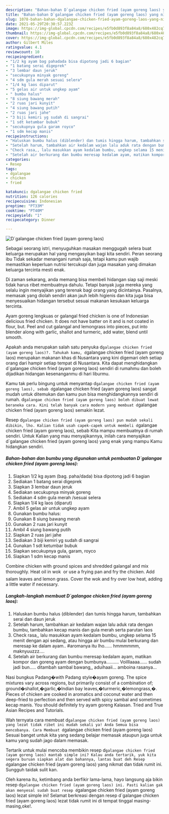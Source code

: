 ```yaml
---
description: "Bahan-bahan D`galangae chicken fried (ayam goreng laos) yang nikmat Untuk Jualan"
title: "Bahan-bahan D`galangae chicken fried (ayam goreng laos) yang nikmat Untuk Jualan"
slug: 1078-bahan-bahan-dgalangae-chicken-fried-ayam-goreng-laos-yang-nikmat-untuk-jualan
date: 2021-05-29T20:30:57.223Z
image: https://img-global.cpcdn.com/recipes/e5fb0d893f8a84a8/680x482cq70/dgalangae-chicken-fried-ayam-goreng-laos-foto-resep-utama.jpg
thumbnail: https://img-global.cpcdn.com/recipes/e5fb0d893f8a84a8/680x482cq70/dgalangae-chicken-fried-ayam-goreng-laos-foto-resep-utama.jpg
cover: https://img-global.cpcdn.com/recipes/e5fb0d893f8a84a8/680x482cq70/dgalangae-chicken-fried-ayam-goreng-laos-foto-resep-utama.jpg
author: Gilbert Miles
ratingvalue: 4.1
reviewcount: 10
recipeingredient:
- "1/2 kg ayam bag pahadada bisa dipotong jadi 6 bagian"
- "1 batang serai digeprek"
- "3 lembar daun jeruk"
- "secukupnya minyak goreng"
- "4 sdm gula merah sesuai selera"
- "1/4 kg laos diparut"
- "5 gelas air untuk ungkep ayam"
- " bumbu halus"
- "8 siung bawang merah"
- "2 ruas jari kunyit"
- "4 siung bawang putih"
- "2 ruas jari jahe"
- "3 biji kemiri yg sudah di sangrai"
- "1 sdt ketumbar bubuk"
- "secukupnya gula garam royco"
- "1 sdm kecap manis"
recipeinstructions:
- "Haluskan bumbu halus (diblender) dan tumis hingga harum, tambahkan serai dan daun jeruk"
- "Setelah harum, tambahkan air kedalam wajan lalu aduk rata dengan bumbu, tambahkan kecap manis dan gula merah serta parutan laos"
- "Check rasa,, lalu masukkan ayam kedalam bumbu, ungkep selama 15 menit dengan api sedang, atau hingga air bumbu mulai berkurang dan meresap ke dalam ayam.. #aromanya itu lho...... hmmmmmm, maknyuuzzz...."
- "Setelah air berkurang dan bumbu meresap kedalam ayam, matikan kompor dan goreng ayam dengan bumbunya.......... Voilllaaaa...... sudah jadi bun..... ditambah sambal bawang,, aduihaaii... amboina rasanya..."
categories:
- Resep
tags:
- dgalangae
- chicken
- fried

katakunci: dgalangae chicken fried 
nutrition: 126 calories
recipecuisine: Indonesian
preptime: "PT33M"
cooktime: "PT40M"
recipeyield: "1"
recipecategory: Dinner

---
```



![D`galangae chicken fried (ayam goreng laos)](https://img-global.cpcdn.com/recipes/e5fb0d893f8a84a8/680x482cq70/dgalangae-chicken-fried-ayam-goreng-laos-foto-resep-utama.jpg)

Sebagai seorang istri, menyuguhkan masakan menggugah selera buat keluarga merupakan hal yang mengasyikan bagi kita sendiri. Peran seorang ibu Tidak sekadar menangani rumah saja, tetapi kamu pun wajib memastikan keperluan nutrisi tercukupi dan juga masakan yang dimakan keluarga tercinta mesti enak.

Di zaman  sekarang, anda memang bisa membeli hidangan siap saji meski tidak harus ribet membuatnya dahulu. Tetapi banyak juga mereka yang selalu ingin menyajikan yang terenak bagi orang yang dicintainya. Pasalnya, memasak yang diolah sendiri akan jauh lebih higienis dan kita juga bisa menyesuaikan hidangan tersebut sesuai makanan kesukaan keluarga tercinta. 

Ayam goreng lengkuas or galangal fried chicken is one of Indonesian delicious fried chicken. It does not have batter on it and is not coated in flour, but. Peel and cut galangal and lemongrass into pieces, put into blender along with garlic, shallot and turmeric, add water, blend until smooth.

Apakah anda merupakan salah satu penyuka d`galangae chicken fried (ayam goreng laos)?. Tahukah kamu, d`galangae chicken fried (ayam goreng laos) merupakan makanan khas di Nusantara yang kini digemari oleh setiap orang dari hampir setiap tempat di Nusantara. Kita dapat menghidangkan d`galangae chicken fried (ayam goreng laos) sendiri di rumahmu dan boleh dijadikan hidangan kesenanganmu di hari liburmu.

Kamu tak perlu bingung untuk menyantap d`galangae chicken fried (ayam goreng laos), sebab d`galangae chicken fried (ayam goreng laos) sangat mudah untuk ditemukan dan kamu pun bisa menghidangkannya sendiri di rumah. d`galangae chicken fried (ayam goreng laos) boleh dibuat lewat beraneka cara. Kini telah banyak cara modern yang membuat d`galangae chicken fried (ayam goreng laos) semakin lezat.

Resep d`galangae chicken fried (ayam goreng laos) pun mudah sekali dibikin, lho. Kalian tidak usah capek-capek untuk membeli d`galangae chicken fried (ayam goreng laos), sebab Kita mampu membuatnya di rumah sendiri. Untuk Kalian yang mau menyajikannya, inilah cara menyajikan d`galangae chicken fried (ayam goreng laos) yang enak yang mampu Kamu hidangkan sendiri.

<!--inarticleads1-->

##### Bahan-bahan dan bumbu yang digunakan untuk pembuatan D`galangae chicken fried (ayam goreng laos):

1. Siapkan 1/2 kg ayam (bag. paha/dada) bisa dipotong jadi 6 bagian
1. Sediakan 1 batang serai digeprek
1. Siapkan 3 lembar daun jeruk
1. Sediakan secukupnya minyak goreng
1. Sediakan 4 sdm gula merah /sesuai selera
1. Siapkan 1/4 kg laos (diparut)
1. Ambil 5 gelas air untuk ungkep ayam
1. Gunakan  bumbu halus:
1. Gunakan 8 siung bawang merah
1. Gunakan 2 ruas jari kunyit
1. Ambil 4 siung bawang putih
1. Siapkan 2 ruas jari jahe
1. Sediakan 3 biji kemiri yg sudah di sangrai
1. Gunakan 1 sdt ketumbar bubuk
1. Siapkan secukupnya gula, garam, royco
1. Siapkan 1 sdm kecap manis


Combine chicken with ground spices and shredded galangal and mix thoroughly. Heat oil in wok  or use a frying pan and fry the chicken. Add salam leaves and lemon grass. Cover the wok and fry over low heat, adding a little water if necessary. 

<!--inarticleads2-->

##### Langkah-langkah membuat D`galangae chicken fried (ayam goreng laos):

1. Haluskan bumbu halus (diblender) dan tumis hingga harum, tambahkan serai dan daun jeruk
1. Setelah harum, tambahkan air kedalam wajan lalu aduk rata dengan bumbu, tambahkan kecap manis dan gula merah serta parutan laos
1. Check rasa,, lalu masukkan ayam kedalam bumbu, ungkep selama 15 menit dengan api sedang, atau hingga air bumbu mulai berkurang dan meresap ke dalam ayam.. #aromanya itu lho...... hmmmmmm, maknyuuzzz....
1. Setelah air berkurang dan bumbu meresap kedalam ayam, matikan kompor dan goreng ayam dengan bumbunya.......... Voilllaaaa...... sudah jadi bun..... ditambah sambal bawang,, aduihaaii... amboina rasanya...


Nasi bungkus Padang�with Padang style�ayam goreng. The spice mixtures vary across regions, but primarily consist of a combination of; ground�shallot,�garlic,�Indian bay leaves,�turmeric,�lemongrass,�. Pieces of chicken are cooked in aromatics and coconut water and then deep-fried to perfection and then served with spicy sambal and sometimes kecap manis. You should definitely try ayam goreng Kalasan. Tried and True Asian Recipes and Tutorials. 

Wah ternyata cara membuat d`galangae chicken fried (ayam goreng laos) yang lezat tidak ribet ini mudah sekali ya! Anda Semua bisa mencobanya. Cara Membuat d`galangae chicken fried (ayam goreng laos) Sesuai banget untuk kita yang sedang belajar memasak ataupun juga untuk kamu yang sudah jago dalam memasak.

Tertarik untuk mulai mencoba membikin resep d`galangae chicken fried (ayam goreng laos) mantab simple ini? Kalau anda tertarik, yuk kita segera buruan siapkan alat dan bahannya, lantas buat deh Resep d`galangae chicken fried (ayam goreng laos) yang nikmat dan tidak rumit ini. Sungguh taidak sulit kan. 

Oleh karena itu, ketimbang anda berfikir lama-lama, hayo langsung aja bikin resep d`galangae chicken fried (ayam goreng laos) ini. Pasti kalian gak akan menyesal sudah buat resep d`galangae chicken fried (ayam goreng laos) lezat simple ini! Selamat berkreasi dengan resep d`galangae chicken fried (ayam goreng laos) lezat tidak rumit ini di tempat tinggal masing-masing,oke!.

